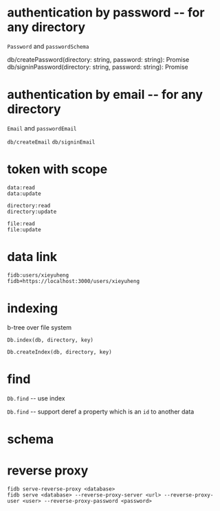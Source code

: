 # authentication by password -- for any directory

`Password` and `passwordSchema`

db/createPassword(directory: string, password: string): Promise<void>
db/signinPassword(directory: string, password: string): Promise<Token>

# authentication by email -- for any directory

`Email` and `passwordEmail`

`db/createEmail`
`db/signinEmail`

# token with scope

```
data:read
data:update

directory:read
directory:update

file:read
file:update
```

# data link

```
fidb:users/xieyuheng
fidb+https://localhost:3000/users/xieyuheng
```

# indexing

b-tree over file system

`Db.index(db, directory, key)`

`Db.createIndex(db, directory, key)`

# find

`Db.find` -- use index

`Db.find` -- support deref a property which is an `id` to another data

# schema

# reverse proxy

```
fidb serve-reverse-proxy <database>
fidb serve <database> --reverse-proxy-server <url> --reverse-proxy-user <user> --reverse-proxy-password <password>
```
